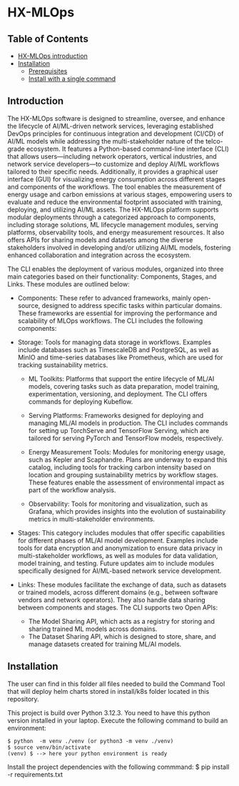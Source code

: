 # HX-MLOps

## Table of Contents

<!-- toc -->

- [HX-MLOps introduction](#introduction)
- [Installation](#installation)
  * [Prerequisites](#prerequisites)
  * [Install with a single command](#install-with-a-single-command)

<!-- tocstop -->


## Introduction

The HX-MLOps software is designed to streamline, oversee, and enhance the lifecycle of AI/ML-driven network services, leveraging established DevOps principles for continuous integration and development (CI/CD) of AI/ML models while addressing the multi-stakeholder nature of the telco-grade ecosystem. It features a Python-based command-line interface (CLI) that allows users—including network operators, vertical industries, and network service developers—to customize and deploy AI/ML workflows tailored to their specific needs. Additionally, it provides a graphical user interface (GUI) for visualizing energy consumption across different stages and components of the workflows. The tool enables the measurement of energy usage and carbon emissions at various stages, empowering users to evaluate and reduce the environmental footprint associated with training, deploying, and utilizing AI/ML assets. The HX-MLOps platform supports modular deployments through a categorized approach to components, including storage solutions, ML lifecycle management modules, serving platforms, observability tools, and energy measurement resources. It also offers APIs for sharing models and datasets among the diverse stakeholders involved in developing and/or utilizing AI/ML models, fostering enhanced collaboration and integration across the ecosystem.


The CLI enables the deployment of various modules, organized into three main categories based on their functionality: Components, Stages, and Links. These modules are outlined below:

- Components: These refer to advanced frameworks, mainly open-source, designed to address specific tasks within particular domains. These frameworks are essential for improving the performance and scalability of MLOps workflows. The CLI includes the following components:

- Storage: Tools for managing data storage in workflows. Examples include databases such as TimescaleDB and PostgreSQL, as well as MinIO and time-series databases like Prometheus, which are used for tracking sustainability metrics.
    - ML Toolkits: Platforms that support the entire lifecycle of ML/AI models, covering tasks such as data preparation, model training, experimentation, versioning, and deployment. The CLI offers commands for deploying Kubeflow.

    - Serving Platforms: Frameworks designed for deploying and managing ML/AI models in production. The CLI includes commands for setting up TorchServe and TensorFlow Serving, which are tailored for serving PyTorch and TensorFlow models, respectively.

    - Energy Measurement Tools: Modules for monitoring energy usage, such as Kepler and Scaphandre. Plans are underway to expand this catalog, including tools for tracking carbon intensity based on location and grouping sustainability metrics by workflow stages. These features enable the assessment of environmental impact as part of the workflow analysis.

    - Observability: Tools for monitoring and visualization, such as Grafana, which provides insights into the evolution of sustainability metrics in multi-stakeholder environments.

- Stages: This category includes modules that offer specific capabilities for different phases of ML/AI model development. Examples include tools for data encryption and anonymization to ensure data privacy in multi-stakeholder workflows, as well as modules for data validation, model training, and testing. Future updates aim to include modules specifically designed for AI/ML-based network service development.

- Links: These modules facilitate the exchange of data, such as datasets or trained models, across different domains (e.g., between software vendors and network operators). They also handle data sharing between components and stages. The CLI supports two Open APIs:

    - The Model Sharing API, which acts as a registry for storing and sharing trained ML models across domains.
    - The Dataset Sharing API, which is designed to store, share, and manage datasets created for training ML/AI models.


## Installation


The user can find in this folder all files needed to build the Command Tool that will deploy helm charts stored in install/k8s folder located in this repository.

This project is build over Python 3.12.3. You need to have this python version installed in your laptop. Execute the following command to build an environment:

    $ python  -m venv ./venv (or python3 -m venv ./venv) 
    $ source venv/bin/activate
    (venv) $ --> here your python environment is ready

Install the project dependencies with the following commmand:
    $ pip install -r requirements.txt 

